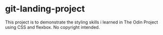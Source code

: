 # git-landing-project
This project is to demonstrate the styling skills i learned in The Odin Project using CSS and flexbox.
No copyright intended.